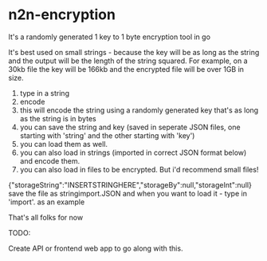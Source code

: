 # n2n-encryption
It's a randomly generated 1 key to 1 byte encryption tool in go

It's best used on small strings - because the key will be as long as the string and the output will be the length of the string squared. 
For example, on a 30kb file the key will be 166kb and the encrypted file will be over 1GB in size.

1) type in a string
2) encode
3) this will encode the string using a randomly generated key that's as long as the string is in bytes
4) you can save the string and key (saved in seperate JSON files, one starting with 'string' and the other starting with 'key')
5) you can load them as well.
6) you can also load in strings (imported in correct JSON format below) and encode them.
7) you can also load in files to be encrypted. But i'd recommend small files! 

{"storageString":"INSERTSTRINGHERE","storageBy":null,"storageInt":null}
save the file as stringimport.JSON
and when you want to load it - type in 'import'.
as an example

That's all folks for now

TODO:

Create API or frontend web app to go along with this.
